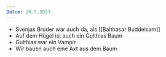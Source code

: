 ```yaml
---
Datum: 20.5.2023
---
```

- Svenjas Bruder war auch da, als [[Balthasar Buddelsam]]
- Auf dem Hügel ist auch ein Gulthias Baum
- Gulthias war ein Vampir
- Wir bauen auch eine Axt aus dem Baum